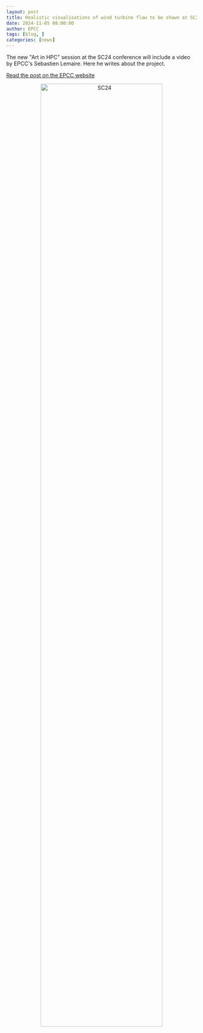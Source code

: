 ```yaml
---
layout: post
title: Realistic visualisations of wind turbine flow to be shown at SC24
date: 2024-11-05 08:00:00
author: EPCC
tags: [blog, ] 
categories: [news]
---
```


The new "Art in HPC" session at the SC24 conference will include a video by EPCC's Sebastien Lemaire. Here he writes about the project.











<!--more-->

[Read the post on the EPCC website](https://www.epcc.ed.ac.uk/whats-happening/articles/realistic-visualisations-wind-turbine-flow-be-shown-sc24)


<p align="center"><img src="https://live.staticflickr.com/65535/53999083254_a97ba6dd45_c_d.jpg" style="width: 80%" alt="SC24" ></p>